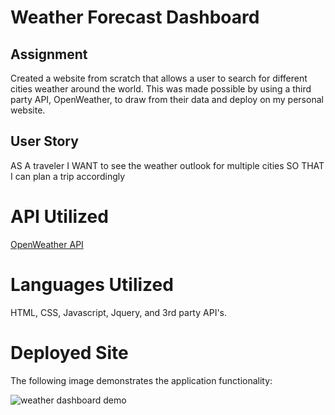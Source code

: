 #  Weather Forecast Dashboard

## Assignment 

Created a website from scratch that allows a user to search for different cities weather around the world. This was made possible by using a third party API, OpenWeather, to draw from their data and deploy on my personal website.

## User Story
AS A traveler
I WANT to see the weather outlook for multiple cities
SO THAT I can plan a trip accordingly

# API Utilized 
[OpenWeather API](https://openweathermap.org/api) 

# Languages Utilized
HTML, CSS, Javascript, Jquery, and 3rd party API's.

# Deployed Site
The following image demonstrates the application functionality:

![weather dashboard demo](./Assets/06-server-side-apis-homework-demo.png)